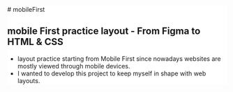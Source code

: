 <div style="background-color: #ffffff;">
# mobileFirst

## mobile First practice layout - From Figma to HTML &amp; CSS
- layout practice starting from Mobile First since nowadays websites are mostly viewed through mobile devices.
- I wanted to develop this project to keep myself in shape with web layouts. 

</div>
